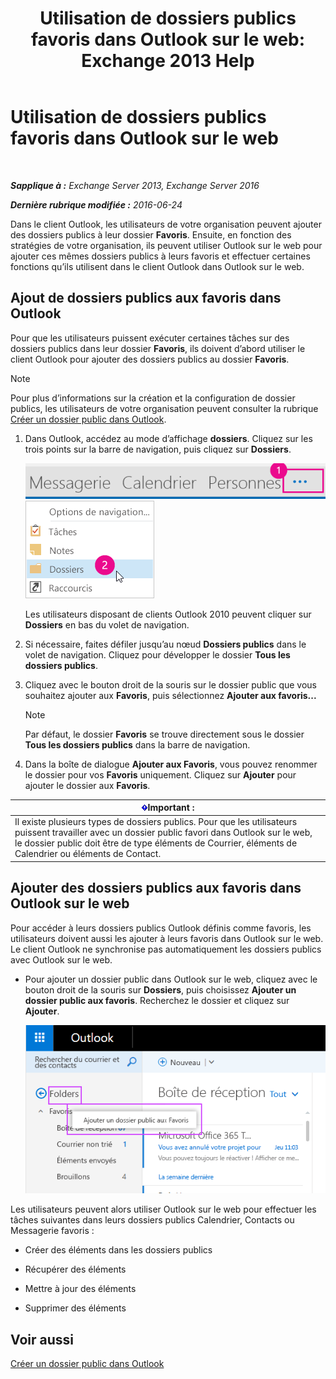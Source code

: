 ﻿---
title: 'Utilisation de dossiers publics favoris dans Outlook sur le web: Exchange 2013 Help'
TOCTitle: Utilisation de dossiers publics favoris dans Outlook sur le web
ms:assetid: f6f1db72-4465-4eb8-b525-ac2c1fa10a69
ms:mtpsurl: https://technet.microsoft.com/fr-fr/library/Dn948177(v=EXCHG.150)
ms:contentKeyID: 65207679
ms.date: 04/24/2018
mtps_version: v=EXCHG.150
ms.translationtype: HT
---

# Utilisation de dossiers publics favoris dans Outlook sur le web

 

_**Sapplique à :** Exchange Server 2013, Exchange Server 2016_

_**Dernière rubrique modifiée :** 2016-06-24_

Dans le client Outlook, les utilisateurs de votre organisation peuvent ajouter des dossiers publics à leur dossier **Favoris**. Ensuite, en fonction des stratégies de votre organisation, ils peuvent utiliser Outlook sur le web pour ajouter ces mêmes dossiers publics à leurs favoris et effectuer certaines fonctions qu’ils utilisent dans le client Outlook dans Outlook sur le web.

## Ajout de dossiers publics aux favoris dans Outlook

Pour que les utilisateurs puissent exécuter certaines tâches sur des dossiers publics dans leur dossier **Favoris**, ils doivent d’abord utiliser le client Outlook pour ajouter des dossiers publics au dossier **Favoris**.

> [!NOTE]
> Pour plus d’informations sur la création et la configuration de dossier publics, les utilisateurs de votre organisation peuvent consulter la rubrique <a href="https://support.office.com/fr-fr/article/create-a-public-folder-in-outlook-d5981360-28d3-4c8f-a373-c98ae570420a?ui=en-us%26rs=en-us%26ad=us">Créer un dossier public dans Outlook</a>.


1.  Dans Outlook, accédez au mode d’affichage **dossiers**. Cliquez sur les trois points sur la barre de navigation, puis cliquez sur **Dossiers**.
    
    ![Points de suspension dans la barre de navigation Outlook 2013](images/Dn948177.7a949ccd-f0e0-4d20-aa4d-f97ae5c6fdff(EXCHG.150).png "Points de suspension dans la barre de navigation Outlook 2013")  
    ![Menu de la barre de navigation Outlook 2013 pour accéder aux dossiers](images/Dn948177.aaedd8fa-8a30-4e96-b4de-9625cd62e2b9(EXCHG.150).png "Menu de la barre de navigation Outlook 2013 pour accéder aux dossiers")  
    
    Les utilisateurs disposant de clients Outlook 2010 peuvent cliquer sur **Dossiers** en bas du volet de navigation.

2.  Si nécessaire, faites défiler jusqu’au nœud **Dossiers publics** dans le volet de navigation. Cliquez pour développer le dossier **Tous les dossiers publics**.

3.  Cliquez avec le bouton droit de la souris sur le dossier public que vous souhaitez ajouter aux **Favoris**, puis sélectionnez **Ajouter aux favoris...**
    
    > [!NOTE]
    > Par défaut, le dossier <strong>Favoris</strong> se trouve directement sous le dossier <strong>Tous les dossiers publics</strong> dans la barre de navigation.


4.  Dans la boîte de dialogue **Ajouter aux Favoris**, vous pouvez renommer le dossier pour vos **Favoris** uniquement. Cliquez sur **Ajouter** pour ajouter le dossier aux **Favoris**.

<table>
<thead>
<tr class="header">
<th><img src="images/JJ159813.important(EXCHG.150).gif" title="Important" alt="Important" />Important :</th>
</tr>
</thead>
<tbody>
<tr class="odd">
<td>Il existe plusieurs types de dossiers publics. Pour que les utilisateurs puissent travailler avec un dossier public favori dans Outlook sur le web, le dossier public doit être de type éléments de Courrier, éléments de Calendrier ou éléments de Contact.</td>
</tr>
</tbody>
</table>


## Ajouter des dossiers publics aux favoris dans Outlook sur le web

Pour accéder à leurs dossiers publics Outlook définis comme favoris, les utilisateurs doivent aussi les ajouter à leurs favoris dans Outlook sur le web. Le client Outlook ne synchronise pas automatiquement les dossiers publics avec Outlook sur le web.

  - Pour ajouter un dossier public dans Outlook sur le web, cliquez avec le bouton droit de la souris sur **Dossiers**, puis choisissez **Ajouter un dossier public aux favoris**. Recherchez le dossier et cliquez sur **Ajouter**.
    
    ![Ajouter un dossier public aux Favoris](images/Dn948177.dc2af75b-d1c3-4024-8759-00558799d34a(EXCHG.150).png "Ajouter un dossier public aux Favoris")  

Les utilisateurs peuvent alors utiliser Outlook sur le web pour effectuer les tâches suivantes dans leurs dossiers publics Calendrier, Contacts ou Messagerie favoris :

  - Créer des éléments dans les dossiers publics

  - Récupérer des éléments

  - Mettre à jour des éléments

  - Supprimer des éléments

## Voir aussi


[Créer un dossier public dans Outlook](https://support.office.com/fr-fr/article/create-a-public-folder-in-outlook-d5981360-28d3-4c8f-a373-c98ae570420a?ui=en-us%26rs=en-us%26ad=us)

